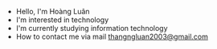 - Hello, I'm Hoàng Luân
- I'm interested in technology
- I'm currently studying information technology
- How to contact me via mail thangngluan2003@gmail.com


